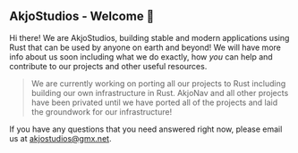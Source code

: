 ## AkjoStudios - Welcome 👋

Hi there! We are AkjoStudios, building stable and modern applications using Rust that can be used by anyone on earth and beyond! We will have more info about us soon including what we do exactly, how *you* can help and contribute to our projects and other useful resources.

> We are currently working on porting all our projects to Rust including building our own infrastructure in Rust. AkjoNav and all other projects have been privated until we have ported all of the projects and laid the groundwork for our infrastructure!

If you have any questions that you need answered right now, please email us at [akjostudios@gmx.net](mailto:akjostudios@gmx.net).

